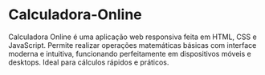# Calculadora-Online
Calculadora Online é uma aplicação web responsiva feita em HTML, CSS e JavaScript. Permite realizar operações matemáticas básicas com interface moderna e intuitiva, funcionando perfeitamente em dispositivos móveis e desktops. Ideal para cálculos rápidos e práticos.
